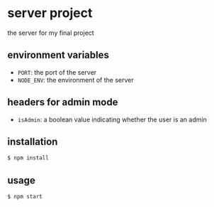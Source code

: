 # server project

the server for my final project

## environment variables

- `PORT`: the port of the server
- `NODE_ENV`: the environment of the server

## headers for admin mode

- `isAdmin`: a boolean value indicating whether the user is an admin

## installation

```bash
$ npm install
```

## usage

```bash
$ npm start
```